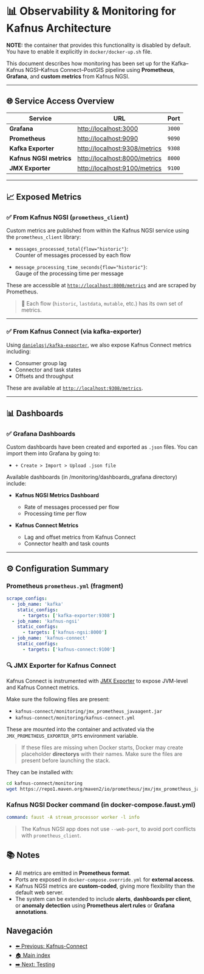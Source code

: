 # 📊 Observability & Monitoring for Kafnus Architecture

**NOTE:** the container that provides this functionality is disabled by default. You have to enable it explicitly in `docker/docker-up.sh` file.

This document describes how monitoring has been set up for the Kafka–Kafnus NGSI–Kafnus Connect–PostGIS pipeline using **Prometheus**, **Grafana**, and **custom metrics** from Kafnus NGSI.

---

## 🌐 Service Access Overview

| Service           | URL                          | Port |
|-------------------|-------------------------------|------|
| **Grafana**       | [http://localhost:3000](http://localhost:3000) | `3000` |
| **Prometheus**    | [http://localhost:9090](http://localhost:9090) | `9090` |
| **Kafka Exporter**| [http://localhost:9308/metrics](http://localhost:9308/metrics) | `9308` |
| **Kafnus NGSI metrics** | [http://localhost:8000/metrics](http://localhost:8000/metrics) | `8000` |
| **JMX Exporter**  | [http://localhost:9100/metrics](http://localhost:9100/metrics) | `9100` |

---

## 📈 Exposed Metrics

### ✅ From Kafnus NGSI (`prometheus_client`)

Custom metrics are published from within the Kafnus NGSI service using the `prometheus_client` library:

- `messages_processed_total{flow="historic"}`:  
  Counter of messages processed by each flow

- `message_processing_time_seconds{flow="historic"}`:  
  Gauge of the processing time per message

These are accessible at [`http://localhost:8000/metrics`](http://localhost:8000/metrics) and are scraped by Prometheus.

> 📝 Each flow (`historic`, `lastdata`, `mutable`, etc.) has its own set of metrics.

---

### ✅ From Kafnus Connect (via kafka-exporter)

Using [`danielqsj/kafka-exporter`](https://github.com/danielqsj/kafka-exporter), we also expose Kafnus Connect metrics including:

- Consumer group lag
- Connector and task states
- Offsets and throughput

These are available at [`http://localhost:9308/metrics`](http://localhost:9308/metrics`).

---

## 📊 Dashboards

### ✅ Grafana Dashboards

Custom dashboards have been created and exported as `.json` files. You can import them into Grafana by going to:

- `+ Create > Import > Upload .json file`

Available dashboards (in /monitoring/dashboards_grafana directory) include:

- **Kafnus NGSI Metrics Dashboard**
  - Rate of messages processed per flow
  - Processing time per flow

- **Kafnus Connect Metrics**
  - Lag and offset metrics from Kafnus Connect
  - Connector health and task counts

---

## ⚙️ Configuration Summary

### Prometheus `prometheus.yml` (fragment)

```yaml
scrape_configs:
  - job_name: 'kafka'
    static_configs:
      - targets: ['kafka-exporter:9308']
  - job_name: 'kafnus-ngsi'
    static_configs:
      - targets: ['kafnus-ngsi:8000']
  - job_name: 'kafnus-connect'
    static_configs:
      - targets: ['kafnus-connect:9100']
```

### 🔍 JMX Exporter for Kafnus Connect

Kafnus Connect is instrumented with [JMX Exporter](https://github.com/prometheus/jmx_exporter) to expose JVM-level and Kafnus Connect metrics.

Make sure the following files are present:

- `kafnus-connect/monitoring/jmx_prometheus_javaagent.jar`
- `kafnus-connect/monitoring/kafnus-connect.yml`

These are mounted into the container and activated via the `JMX_PROMETHEUS_EXPORTER_OPTS` environment variable.

> If these files are missing when Docker starts, Docker may create placeholder **directorys** with their names. Make sure the files are present before launching the stack.

They can be installed with:

```bash
cd kafnus-connect/monitoring
wget https://repo1.maven.org/maven2/io/prometheus/jmx/jmx_prometheus_javaagent/0.20.0/jmx_prometheus_javaagent-0.20.0.jar -O jmx_prometheus_javaagent.jar
```

### Kafnus NGSI Docker command (in docker-compose.faust.yml)

```yaml
command: faust -A stream_processor worker -l info
```
> The Kafnus NGSI app does not use `--web-port`, to avoid port conflicts with `prometheus_client`.

## 📚 Notes

- All metrics are emitted in **Prometheus format**.
- Ports are exposed in `docker-compose.override.yml` for **external access**.
- Kafnus NGSI metrics are **custom-coded**, giving more flexibility than the default web server.
- The system can be extended to include **alerts**, **dashboards per client**, or **anomaly detection** using **Prometheus alert rules** or **Grafana annotations**.

## Navegación

- [⬅️ Previous: Kafnus-Connect](/doc/06_kafnus_connect.md)
- [🏠 Main index](../README.md#documentation)
- [➡️ Next: Testing](/doc/08_testing.md)